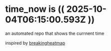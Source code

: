 # time_now is (( 2025-10-04T06:15:00.593Z ))

an automated repo that shows the currnent time

inspired by [breakingheatmap](https://github.com/breakingheatmap/breakingheatmap)